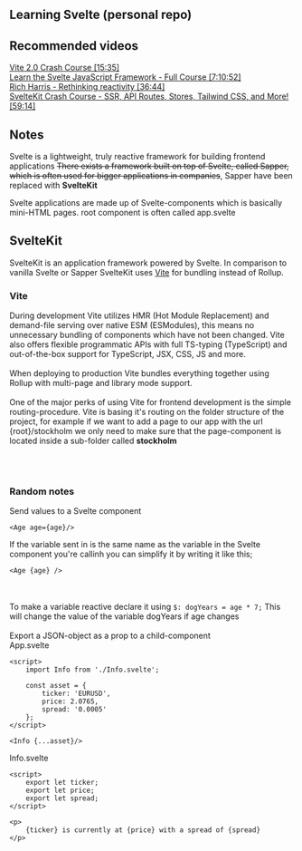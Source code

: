 ## Learning Svelte (personal repo)
  
## Recommended videos
[Vite 2.0 Crash Course [15:35]](https://www.youtube.com/watch?v=LQQ3CR2JTX8)<br>
[Learn the Svelte JavaScript Framework - Full Course [7:10:52]](https://www.youtube.com/watch?v=ujbE0mzX-CU&t=3756s)<br>
[Rich Harris - Rethinking reactivity [36:44]](https://www.youtube.com/watch?v=AdNJ3fydeao)<br>
[SvelteKit Crash Course - SSR, API Routes, Stores, Tailwind CSS, and More! [59:14]](https://www.youtube.com/watch?v=UU7MgYIbtAk)<br>

## Notes
Svelte is a lightweight, truly reactive framework for building frontend applications
~~There exists a framework built on top of Svelte, called Sapper, which is often used for bigger applications in companies~~, Sapper have been replaced with <b>SvelteKit</b>

Svelte applications are made up of Svelte-components which is basically mini-HTML pages.
root component is often called app.svelte  

## SvelteKit
SvelteKit is an application framework powered by Svelte. In comparison to vanilla Svelte or Sapper SvelteKit uses [Vite](https://vitejs.dev/) for bundling instead of Rollup. 
### Vite
During development Vite utilizes HMR (Hot Module Replacement) and demand-file serving over native ESM (ESModules), this means no unnecessary bundling of components which have not been changed. Vite also offers flexible programmatic APIs with full TS-typing (TypeScript) and out-of-the-box support for TypeScript, JSX, CSS, JS and more.
<br><br>
When deploying to production Vite bundles everything together using Rollup with multi-page and library mode support.
<br><br>
One of the major perks of using Vite for frontend development is the simple routing-procedure. Vite is basing it's routing on the folder structure of the project, for example if we want to add a page to our app with the url {root}/stockholm we only need to make sure that the page-component is located inside a sub-folder called <b>stockholm</b>

<br><br>  
### Random notes
Send values to a Svelte component
```
<Age age={age}/>
```
If the variable sent in is the same name as the variable in the Svelte component you're callinh you can simplify it by writing it like this;
```
<Age {age} />
```  
<br><br>
To make a variable reactive declare it using ``` $: dogYears = age * 7; ```
This will change the value of the variable dogYears if age changes
<br><br>
Export a JSON-object as a prop to a child-component  
App.svelte
```
<script>
	import Info from './Info.svelte';

	const asset = {
		ticker: 'EURUSD',
		price: 2.0765,
		spread: '0.0005'
	};
</script>

<Info {...asset}/>
```  
Info.svelte
```
<script>
	export let ticker;
	export let price;
	export let spread;
</script>

<p>
	{ticker} is currently at {price} with a spread of {spread}
</p>
```
